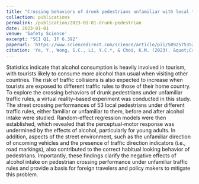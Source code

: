 ```yaml
---
title: "Crossing behaviors of drunk pedestrians unfamiliar with local traffic rules"
collection: publications
permalink: /publication/2023-01-01-drunk-pedestrian
date: 2023-01-01
venue: 'Safety Science'
excerpt: "SCI Q1, IF 6.392"
paperurl: 'https://www.sciencedirect.com/science/article/pii/S0925753522002636'
citation: 'Ye, Y., Wong, S.C., Li, Y.C.*, & Choi, K.M. (2023). &quot;Crossing behaviors of drunk pedestrians unfamiliar with local traffic rules.&quot; <i>Safety Science</i>, 157, 105924.'
---
```


Statistics indicate that alcohol consumption is heavily involved in tourism, with tourists likely to consume more alcohol than usual when visiting other countries. The risk of traffic collisions is also expected to increase when tourists are exposed to different traffic rules to those of their home country. To explore the crossing behaviors of drunk pedestrians under unfamiliar traffic rules, a virtual reality–based experiment was conducted in this study. The street crossing performances of 53 local pedestrians under different traffic rules, either familiar or unfamiliar to them, before and after alcohol intake were studied. Random-effect regression models were then established, which revealed that the perceptual-motor response was undermined by the effects of alcohol, particularly for young adults. In addition, aspects of the street environment, such as the unfamiliar direction of oncoming vehicles and the presence of traffic direction indicators (i.e., road markings), also contributed to the correct habitual looking behavior of pedestrians. Importantly, these findings clarify the negative effects of alcohol intake on pedestrian crossing performance under unfamiliar traffic rules and provide a basis for foreign travelers and policy makers to mitigate this problem.
